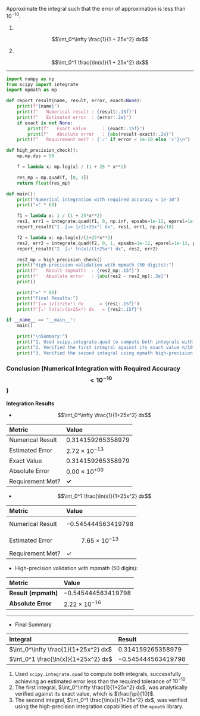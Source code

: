Approximate the integral such that the error of approximation is less than $10^{-10}$.

1. 
$$\int_0^\infty \frac{1}{1 + 25x^2} dx$$

2.
$$\int_0^1 \frac{\ln(x)}{1 + 25x^2} dx$$

---
```python
import numpy as np
from scipy import integrate
import mpmath as mp

def report_result(name, result, error, exact=None):
    print(f"{name}")
    print(f"   Numerical result : {result:.15f}")
    print(f"   Estimated error  : {error:.2e}")
    if exact is not None:
        print(f"   Exact value      : {exact:.15f}")
        print(f"   Absolute error   : {abs(result-exact):.2e}")
    print(f"   Requirement met? : {'✓' if error < 1e-10 else '✗'}\n")

def high_precision_check():
    mp.mp.dps = 50

    f = lambda x: mp.log(x) / (1 + 25 * x**2)

    res_mp = mp.quad(f, [0, 1])
    return float(res_mp)

def main():
    print("Numerical integration with required accuracy < 1e-10")
    print("=" * 60)

    f1 = lambda x: 1 / (1 + 25*x**2)
    res1, err1 = integrate.quad(f1, 0, np.inf, epsabs=1e-12, epsrel=1e-12)
    report_result("1. ∫₀∞ 1/(1+25x²) dx", res1, err1, np.pi/10)

    f2 = lambda x: np.log(x)/(1+25*x**2)
    res2, err2 = integrate.quad(f2, 0, 1, epsabs=1e-12, epsrel=1e-12, points=[0])
    report_result("2. ∫₀¹ ln(x)/(1+25x²) dx", res2, err2)

    res2_mp = high_precision_check()
    print("High-precision validation with mpmath (50 digits):")
    print(f"   Result (mpmath)  : {res2_mp:.15f}")
    print(f"   Absolute error   : {abs(res2 - res2_mp):.2e}")
    print()

    print("=" * 60)
    print("Final Results:")
    print(f"∫₀∞ 1/(1+25x²) dx      = {res1:.15f}")
    print(f"∫₀¹ ln(x)/(1+25x²) dx   = {res2:.15f}")

if __name__ == "__main__":
    main()

    print("\nSummary:")
    print("1. Used scipy.integrate.quad to compute both integrals with error < 1e-10.")
    print("2. Verified the first integral against its exact value π/10.")
    print("3. Verified the second integral using mpmath high-precision integration.")
```
### Conclusion (Numerical Integration with Required Accuracy $$< 10^{-10}$$)
 

**Integration Results**

* $$\int_0^\infty \frac{1}{1+25x^2} dx$$

| Metric | Value |
| :--- | :--- |
| Numerical Result | $0.314159265358979$ |
| Estimated Error | $2.72 \times 10^{-13}$ |
| Exact Value | $0.314159265358979$ |
| Absolute Error | $0.00 \times 10^{+00}$ |
| Requirement Met? | **✓** |

* $$\int_0^1 \frac{\ln(x)}{1+25x^2} dx$$

| Metric | Value |
| :--- | :--- |
| Numerical Result | $$-0.545444563419798$$ |
| Estimated Error | $$7.65 \times 10^{-13}$$ |
| Requirement Met? | ✓ |

* High-precision validation with mpmath (50 digits):

| Metric | Value |
| :--- | :--- |
| **Result (mpmath)** | $-0.545444563419798$ |
| **Absolute Error** | $2.22 \times 10^{-16}$ |

---

* Final Summary

| Integral | Result |
| :--- | :--- |
| $\int_0^\infty \frac{1}{1+25x^2} dx$ | $0.314159265358979$ |
| $\int_0^1 \frac{\ln(x)}{1+25x^2} dx$ | $-0.545444563419798$ |

1.  Used `scipy.integrate.quad` to compute both integrals, successfully achieving an estimated error less than the required tolerance of $10^{-10}$.
2.  The first integral, $\int_0^\infty \frac{1}{1+25x^2} dx$, was analytically verified against its exact value, which is $\frac{\pi}{10}$.
3.  The second integral, $\int_0^1 \frac{\ln(x)}{1+25x^2} dx$, was verified using the high-precision integration capabilities of the `mpmath` library.
